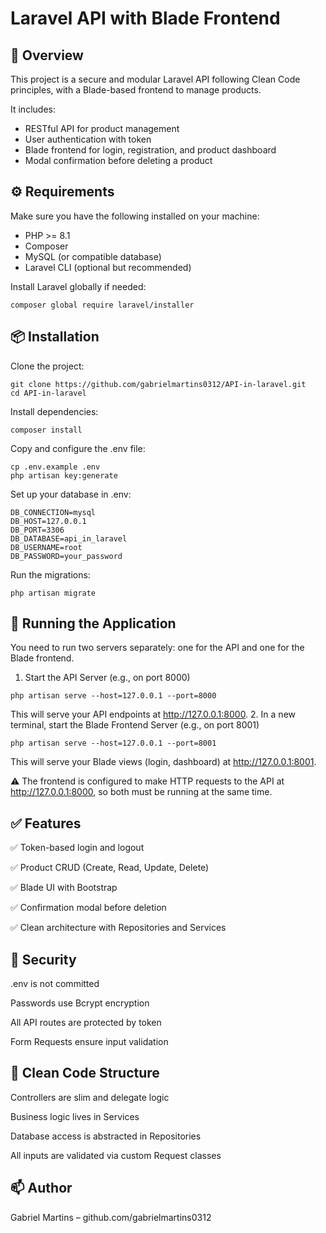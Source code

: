 # Laravel API with Blade Frontend

## 🚀 Overview

This project is a secure and modular Laravel API following Clean Code principles, with a Blade-based frontend to manage products.

It includes:

- RESTful API for product management
- User authentication with token
- Blade frontend for login, registration, and product dashboard
- Modal confirmation before deleting a product

## ⚙️ Requirements

Make sure you have the following installed on your machine:

- PHP >= 8.1
- Composer
- MySQL (or compatible database)
- Laravel CLI (optional but recommended)

Install Laravel globally if needed:

```
composer global require laravel/installer
```
## 📦 Installation

Clone the project:
```
git clone https://github.com/gabrielmartins0312/API-in-laravel.git
cd API-in-laravel
```
Install dependencies:
```
composer install
```
Copy and configure the .env file:
```
cp .env.example .env
php artisan key:generate
```
Set up your database in .env:
```
DB_CONNECTION=mysql
DB_HOST=127.0.0.1
DB_PORT=3306
DB_DATABASE=api_in_laravel
DB_USERNAME=root
DB_PASSWORD=your_password
```
Run the migrations:
```
php artisan migrate
```

## 🧪 Running the Application

You need to run two servers separately: one for the API and one for the Blade frontend.
1. Start the API Server (e.g., on port 8000)
```
php artisan serve --host=127.0.0.1 --port=8000
```
This will serve your API endpoints at http://127.0.0.1:8000.
2. In a new terminal, start the Blade Frontend Server (e.g., on port 8001)
```
php artisan serve --host=127.0.0.1 --port=8001
```
This will serve your Blade views (login, dashboard) at http://127.0.0.1:8001.

⚠️ The frontend is configured to make HTTP requests to the API at http://127.0.0.1:8000, so both must be running at the same time.
## ✅ Features

✅ Token-based login and logout

✅ Product CRUD (Create, Read, Update, Delete)

✅ Blade UI with Bootstrap

✅ Confirmation modal before deletion

✅ Clean architecture with Repositories and Services

## 🔐 Security

.env is not committed

Passwords use Bcrypt encryption

All API routes are protected by token

Form Requests ensure input validation

## 🧼 Clean Code Structure

Controllers are slim and delegate logic

Business logic lives in Services

Database access is abstracted in Repositories

All inputs are validated via custom Request classes

## 📫 Author

Gabriel Martins – github.com/gabrielmartins0312
